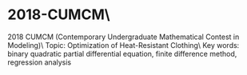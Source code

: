 # 2018-CUMCM\\
2018 CUMCM (Contemporary Undergraduate Mathematical Contest in Modeling)\\
Topic: Optimization of Heat-Resistant Clothing\\
Key words: binary quadratic partial differential equation, finite difference method, regression analysis
